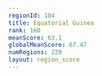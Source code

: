 ```yaml
---
regionId: 104
title: Equatorial Guinea
rank: 160
meanScore: 63.1
globalMeanScore: 67.47
numRegions: 220
layout: region_score
---
```

